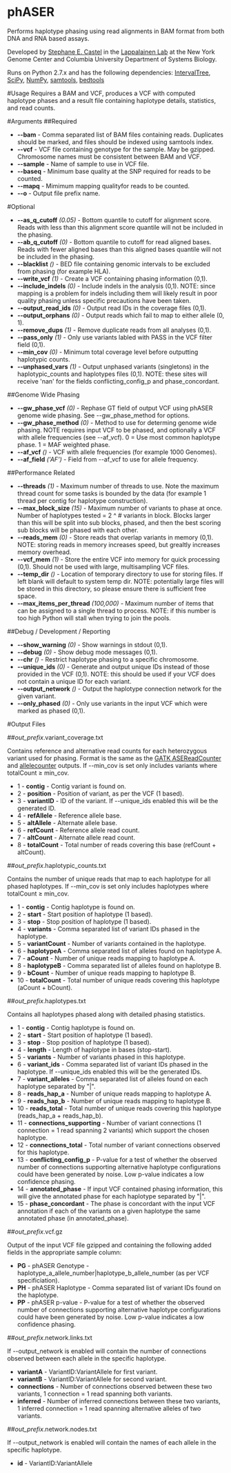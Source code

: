 # phASER
Performs haplotype phasing using read alignments in BAM format from both DNA and RNA based assays.

Developed by [Stephane E. Castel](mailto:scastel@nygenome.org) in the [Lappalainen Lab](http://tllab.org) at the New York Genome Center and Columbia University Department of Systems Biology.

Runs on Python 2.7.x and has the following dependencies: [IntervalTree](https://github.com/jamescasbon/PyVCF), [SciPy](http://www.scipy.org), [NumPy](http://www.numpy.org), [samtools](http://www.htslib.org), [bedtools](http://bedtools.readthedocs.org)

#Usage
Requires a BAM and VCF, produces a VCF with computed haplotype phases and a result file containing haplotype details, statistics, and read counts.

#Arguments
##Required
* **--bam** - Comma separated list of BAM files containing reads. Duplicates should be marked, and files should be indexed using samtools index.
* **--vcf** - VCF file containing genotype for the sample. May be gzipped. Chromosome names must be consistent between BAM and VCF.
* **--sample** - Name of sample to use in VCF file.
* **--baseq** - Minimum base quality at the SNP required for reads to be counted.
* **--mapq** - Mimimum mapping qualityfor reads to be counted.
* **--o** - Output file prefix name.

#Optional
* **--as_q_cutoff** _(0.05)_ - Bottom quantile to cutoff for alignment score. Reads with less than this alignment score quantile will not be included in the phasing.
* **--ab_q_cutoff** _(0)_ - Bottom quantile to cutoff for read aligned bases. Reads with fewer aligned bases than this aligned bases quantile will not be included in the phasing.
* **--blacklist** _()_ - BED file containing genomic intervals to be excluded from phasing (for example HLA).
* **--write_vcf** _(1)_ - Create a VCF containing phasing information (0,1).
* **--include_indels** _(0)_ - Include indels in the analysis (0,1). NOTE: since mapping is a problem for indels including them will likely result in poor quality phasing unless specific precautions have been taken.
* **--output_read_ids** _(0)_ - Output read IDs in the coverage files (0,1).
* **--output_orphans** _(0)_ - Output reads which fail to map to either allele (0, 1).
* **--remove_dups** _(1)_ - Remove duplicate reads from all analyses (0,1).
* **--pass_only** _(1)_ - Only use variants labled with PASS in the VCF filter field (0,1).
* **--min_cov** _(0)_ - Minimum total coverage level before outputting haplotypic counts.
* **--unphased_vars** _(1)_ - Output unphased variants (singletons) in the haplotypic_counts and haplotypes files (0,1). NOTE: these sites will receive 'nan' for the fields conflicting_config_p and phase_concordant.

##Genome Wide Phasing
* **--gw_phase_vcf** _(0)_ - Rephase GT field of output VCF using phASER genome wide phasing. See --gw_phase_method for options.
* **--gw_phase_method** _(0)_ - Method to use for determing genome wide phasing. NOTE requires input VCF to be phased, and optionally a VCF with allele frequencies (see --af_vcf). 0 = Use most common haplotype phase. 1 = MAF weighted phase.
* **--af_vcf** _()_ - VCF with allele frequencies (for example 1000 Genomes).
* **--af_field** _('AF')_ - Field from --af_vcf to use for allele frequency.

##Performance Related
* **--threads** _(1)_ - Maximum number of threads to use. Note the maximum thread count for some tasks is bounded by the data (for example 1 thread per contig for haplotype construction).
* **--max_block_size** _(15)_ - Maximum number of variants to phase at once. Number of haplotypes tested = 2 ^ # variants in block. Blocks larger than this will be split into sub blocks, phased, and then the best scoring sub blocks will be phased with each other.
* **--reads_mem** _(0)_ - Store reads that overlap variants in memory (0,1). NOTE: storing reads in memory increases speed, but grealtly increases memory overhead.
* **--vcf_mem** _(1)_ - Store the entire VCF into memory for quick processing (0,1). Should not be used with large, multisampling VCF files.
* **--temp_dir** _()_ - Location of temporary directory to use for storing files. If left blank will default to system temp dir. NOTE: potentially large files will be stored in this directory, so please ensure there is sufficient free space.
* **--max_items_per_thread** _(100,000)_ - Maximum number of items that can be assigned to a single thread to process. NOTE: if this number is too high Python will stall when trying to join the pools.

##Debug / Development / Reporting
* **--show_warning** _(0)_ - Show warnings in stdout (0,1).
* **--debug** _(0)_ - Show debug mode messages (0,1).
* **--chr** _()_ - Restrict haplotype phasing to a specific chromosome.
* **--unique_ids** _(0)_ - Generate and output unique IDs instead of those provided in the VCF (0,1). NOTE: this should be used if your VCF does not contain a unique ID for each variant.
* **--output_network** _()_ - Output the haplotype connection network for the given variant.
* **--only_phased** _(0)_ - Only use variants in the input VCF which were marked as phased (0,1).

#Output Files

##*out_prefix*.variant_coverage.txt

Contains reference and alternative read counts for each heterozygous variant used for phasing. Format is the same as the [GATK ASEReadCounter](https://www.broadinstitute.org/gatk/gatkdocs/org_broadinstitute_gatk_tools_walkers_rnaseq_ASEReadCounter.php) and [allelecounter](https://github.com/secastel/allelecounter) outputs. If --min_cov is set only includes variants where totalCount ≥ min_cov.
* 1 - **contig** - Contig variant is found on.
* 2 - **position** - Position of variant, as per the VCF (1 based).
* 3 - **variantID** - ID of the variant. If --unique_ids enabled this will be the generated ID.
* 4 - **refAllele** - Reference allele base.
* 5 - **altAllele** - Alternate allele base.
* 6 - **refCount** - Reference allele read count.
* 7 - **altCount** - Alternate allele read count.
* 8 - **totalCount** - Total number of reads covering this base (refCount + altCount).

##*out_prefix*.haplotypic_counts.txt

Contains the number of unique reads that map to each haplotype for all phased haplotypes. If --min_cov is set only includes haplotypes where totalCount ≥ min_cov.

* 1 - **contig** - Contig haplotype is found on.
* 2 - **start** - Start position of haplotype (1 based).
* 3 - **stop** - Stop position of haplotype (1 based).
* 4 - **variants** - Comma separated list of variant IDs phased in the haplotype.
* 5 - **variantCount** - Number of variants contained in the haplotype.
* 6 - **haplotypeA** - Comma separated list of alleles found on haplotype A.
* 7 - **aCount** - Number of unique reads mapping to haplotype A.
* 8 - **haplotypeB** - Comma separated list of alleles found on haplotype B.
* 9 - **bCount** - Number of unique reads mapping to haplotype B.
* 10 - **totalCount** - Total number of unique reads covering this haplotype (aCount + bCount).

##*out_prefix*.haplotypes.txt

Contains all haplotypes phased along with detailed phasing statistics.

* 1 - **contig** - Contig haplotype is found on.
* 2 - **start** - Start position of haplotype (1 based).
* 3 - **stop** - Stop position of haplotype (1 based).
* 4 - **length** - Length of haplotype in bases (stop-start).
* 5 - **variants** - Number of variants phased in this haplotype.
* 6 - **variant_ids** -  Comma separated list of variant IDs phased in the haplotype. If --unique_ids enabled this will be the generated IDs.
* 7 - **variant_alleles** - Comma separated list of alleles found on each haplotype separated by "|".
* 8 - **reads_hap_a** - Number of unique reads mapping to haplotype A.
* 9 - **reads_hap_b** - Number of unique reads mapping to haplotype B.
* 10 - **reads_total** - Total number of unique reads covering this haplotype (reads_hap_a + reads_hap_b).
* 11 - **connections_supporting** - Number of variant connections (1 connection = 1 read spanning 2 variants) which support the chosen haplotype.
* 12 - **connections_total** - Total number of variant connections observed for this haplotype.
* 13 - **conflicting_config_p** - P-value for a test of whether the observed number of connections supporting alternative haplotype configurations could have been generated by noise. Low p-value indicates a low confidence phasing.
* 14 - **annotated_phase** - If input VCF contained phasing information, this will give the annotated phase for each haplotype separated by "|".
* 15 - **phase_concordant** - The phase is concordant with the input VCF annotation if each of the variants on a given haplotype the same annotated phase (in annotated_phase).

##*out_prefix*.vcf.gz

Output of the input VCF file gzipped and containing the following added fields in the appropriate sample column:

* **PG** - phASER Genotype - haplotype_a_allele_number|haplotype_b_allele_number (as per VCF specificiation).
* **PH** - phASER Haplotype - Comma separated list of variant IDs found on the haplotype.
* **PP** - phASER p-value - P-value for a test of whether the observed number of connections supporting alternative haplotype configurations could have been generated by noise. Low p-value indicates a low confidence phasing.

##*out_prefix*.network.links.txt

If --output_network is enabled will contain the number of connections observed between each allele in the specific haplotype.

* **variantA** - VariantID:VariantAllele for first variant.
* **variantB** - VariantID:VariantAllele for second variant.
* **connections** - Number of connections observed between these two variants, 1 connection = 1 read spanning both variants.
* **inferred** - Number of inferred connections between these two variants, 1 inferred connection = 1 read spanning alternative alleles of two variants.

##*out_prefix*.network.nodes.txt

If --output_network is enabled will contain the names of each allele in the specific haplotype.

* **id** - VariantID:VariantAllele
